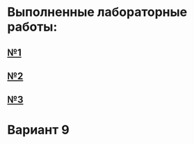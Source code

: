 # Выполненные лабораторные работы: 
## [№1](https://github.com/Dopaminos/front-course-bgu/tree/main/lab1)
## [№2](https://github.com/Dopaminos/front-course-bgu/tree/main/lab2)
## [№3](https://github.com/Dopaminos/front-course-bgu/tree/main/lab3)
# Вариант 9


